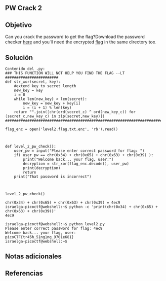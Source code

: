 ## PW Crack 2
## Objetivo
Can you crack the password to get the flag?Download the password checker [here](https://artifacts.picoctf.net/c/14/level2.py) and you'll need the encrypted [flag](https://artifacts.picoctf.net/c/14/level2.flag.txt.enc) in the same directory too.
## Solución 
```shell
Contenido del .py:
### THIS FUNCTION WILL NOT HELP YOU FIND THE FLAG --LT ########################
def str_xor(secret, key):
    #extend key to secret length
    new_key = key
    i = 0
    while len(new_key) < len(secret):
        new_key = new_key + key[i]
        i = (i + 1) % len(key)        
    return "".join([chr(ord(secret_c) ^ ord(new_key_c)) for (secret_c,new_key_c) in zip(secret,new_key)])
###############################################################################

flag_enc = open('level2.flag.txt.enc', 'rb').read()



def level_2_pw_check():
    user_pw = input("Please enter correct password for flag: ")
    if( user_pw == chr(0x34) + chr(0x65) + chr(0x63) + chr(0x39) ):
        print("Welcome back... your flag, user:")
        decryption = str_xor(flag_enc.decode(), user_pw)
        print(decryption)
        return
    print("That password is incorrect")



level_2_pw_check()

chr(0x34) + chr(0x65) + chr(0x63) + chr(0x39) = 4ec9
israelga-picoctf@webshell:~$ python -c 'print(chr(0x34) + chr(0x65) + chr(0x63) + chr(0x39))' 
4ec9

israelga-picoctf@webshell:~$ python level2.py                                                 
Please enter correct password for flag: 4ec9
Welcome back... your flag, user:
picoCTF{tr45h_51ng1ng_9701e681}
israelga-picoctf@webshell:~$ 
```
## Notas adicionales
## Referencias